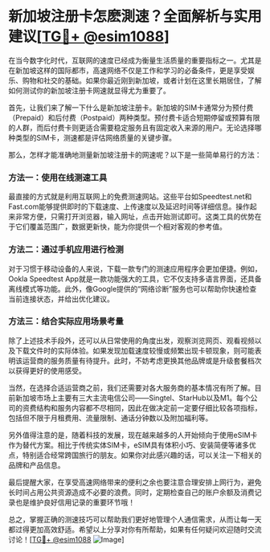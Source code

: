 # 新加坡注册卡怎麽測速？全面解析与实用建议[[TG💪+ @esim1088](https://t.me/s/esim1088)]

在当今数字化时代，互联网的速度已经成为衡量生活质量的重要指标之一。尤其是在新加坡这样的国际都市，高速网络不仅是工作和学习的必备条件，更是享受娱乐、购物和社交的基础。如果你最近刚到新加坡，或者计划在这里长期居住，了解如何测试你的新加坡注册卡网速就显得尤为重要了。

首先，让我们来了解一下什么是新加坡注册卡。新加坡的SIM卡通常分为预付费（Prepaid）和后付费（Postpaid）两种类型。预付费卡适合短期停留或预算有限的人群，而后付费卡则更适合需要稳定服务且有固定收入来源的用户。无论选择哪种类型的SIM卡，测速都是评估网络质量的关键步骤。

那么，怎样才能准确地测量新加坡注册卡的网速呢？以下是一些简单易行的方法：

### 方法一：使用在线测速工具

最直接的方式就是利用互联网上的免费测速网站。这些平台如Speedtest.net和Fast.com能够提供即时的下载速度、上传速度以及延迟时间等详细信息。操作起来非常方便，只需打开浏览器，输入网址，点击开始测试即可。这类工具的优势在于它们覆盖范围广，数据更新快，能为你提供一个相对客观的参考值。

### 方法二：通过手机应用进行检测

对于习惯于移动设备的人来说，下载一款专门的测速应用程序会更加便捷。例如，Ookla Speedtest App就是一款功能强大的工具，它不仅支持多语言界面，还具备离线模式等功能。此外，像Google提供的“网络诊断”服务也可以帮助你快速检查当前连接状态，并给出优化建议。

### 方法三：结合实际应用场景考量

除了上述技术手段外，还可以从日常使用的角度出发，观察浏览网页、观看视频以及下载文件时的实际体验。如果发现加载速度较慢或频繁出现卡顿现象，则可能表明该运营商的服务质量有待提升。此时，不妨考虑更换其他品牌或是升级套餐档次以获得更好的使用感受。

当然，在选择合适运营商之前，我们还需要对各大服务商的基本情况有所了解。目前新加坡市场上主要有三大主流电信公司——Singtel、StarHub以及M1。每个公司的资费结构和服务内容都不尽相同，因此在做决定前一定要仔细比较各项指标，包括但不限于月租费用、流量限制、通话分钟数以及附加福利等。

另外值得注意的是，随着科技的发展，现在越来越多的人开始倾向于使用eSIM卡作为替代方案。相比于传统实体SIM卡，eSIM具有体积小巧、安装简便等诸多优点，特别适合经常跨国旅行的朋友。如果你对此感兴趣的话，可以关注一下相关的品牌和产品信息。

最后提醒大家，在享受高速网络带来的便利之余也要注意合理安排上网行为，避免长时间占用公共资源造成不必要的浪费。同时，定期检查自己的账户余额及消费记录也是维护良好信用记录的重要环节哦！

总之，掌握正确的测速技巧可以帮助我们更好地管理个人通信需求，从而让每一天都过得更加高效舒适。希望以上分享对你有所帮助，如果有任何疑问欢迎随时交流讨论！[[TG💪+ @esim1088](https://t.me/s/esim1088) ![Image](https://i.postimg.cc/4NQfJmqS/Snipaste-2025-05-13-00-14-12.png)]